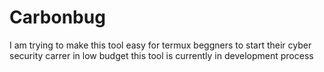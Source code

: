 # Carbonbug
I am trying to make this tool easy for termux beggners to start their cyber security carrer in low budget 
this tool is currently in development process
